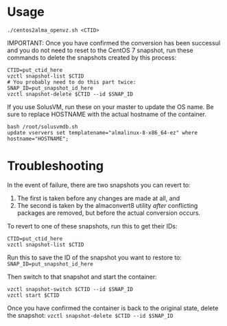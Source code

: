 # Usage
`./centos2alma_openvz.sh <CTID>`

IMPORTANT: Once you have confirmed the conversion has been successul and you do not need to reset to the CentOS 7 snapshot, run these commands to delete the snapshots created by this process:
```
CTID=put_ctid_here
vzctl snapshot-list $CTID
# You probably need to do this part twice:
SNAP_ID=put_snapshot_id_here
vzctl snapshot-delete $CTID --id $SNAP_ID
```

If you use SolusVM, run these on your master to update the OS name. Be sure to replace HOSTNAME with the actual hostname of the container.
```
bash /root/solusvmdb.sh
update vservers set templatename="almalinux-8-x86_64-ez" where hostname="HOSTNAME";
```

# Troubleshooting
In the event of failure, there are two snapshots you can revert to:

1. The first is taken before any changes are made at all, and
2. The second is taken by the almaconvert8 utility *after* conflicting packages are removed, but before the actual conversion occurs.

To revert to one of these snapshots, run this to get their IDs:
```
CTID=put_ctid_here
vzctl snapshot-list $CTID
```

Run this to save the ID of the snapshot you want to restore to:
`SNAP_ID=put_snapshot_id_here`

Then switch to that snapshot and start the container:
```
vzctl snapshot-switch $CTID --id $SNAP_ID
vzctl start $CTID
```

Once you have confirmed the container is back to the original state, delete the snapshot:
`vzctl snapshot-delete $CTID --id $SNAP_ID`